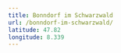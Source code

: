 ```yaml
---
title: Bonndorf im Schwarzwald
url: /bonndorf-im-schwarzwald/
latitude: 47.82
longitude: 8.339
---
```

